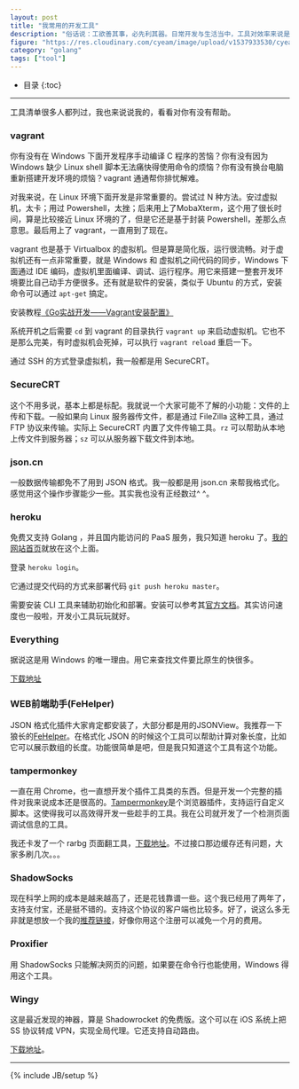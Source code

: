 ```yaml
---
layout: post
title: "我常用的开发工具"
description: "俗话说：工欲善其事，必先利其器。日常开发与生活当中，工具对效率来说是非常重要的。工具用得好，往往能达到事半功倍的效果。"
figure: "https://res.cloudinary.com/cyeam/image/upload/v1537933530/cyeam/12568bc983f252c.jpg"
category: "golang"
tags: ["tool"]
---
```


* 目录
{:toc}

---

工具清单很多人都列过，我也来说说我的，看看对你有没有帮助。

### vagrant

你有没有在 Windows 下面开发程序手动编译 C 程序的苦恼？你有没有因为 Windows 缺少 Linux shell 脚本无法痛快得使用命令的烦恼？你有没有换台电脑重新搭建开发环境的烦恼？vagrant 通通帮你排忧解难。

对我来说，在 Linux 环境下面开发是非常重要的。尝试过 N 种方法。安过虚拟机，太卡；用过 Powershell，太挫；后来用上了MobaXterm，这个用了很长时间，算是比较接近 Linux 环境的了，但是它还是基于封装 Powershell，差那么点意思。最后用上了 vagrant，一直用到了现在。

vagrant 也是基于 Virtualbox 的虚拟机。但是算是简化版，运行很流畅。对于虚拟机还有一点非常重要，就是 Windows 和 虚拟机之间代码的同步，Windows 下面通过 IDE 编码，虚拟机里面编译、调试、运行程序。用它来搭建一整套开发环境要比自己动手方便很多。还有就是软件的安装，类似于 Ubuntu 的方式，安装命令可以通过 `apt-get` 搞定。

安装教程[《Go实战开发——Vagrant安装配置》](https://github.com/astaxie/go-best-practice/blob/master/ebook/zh/01.2.md)

系统开机之后需要 `cd` 到 vagrant 的目录执行 `vagrant up` 来启动虚拟机。它也不是那么完美，有时虚拟机会死掉，可以执行 `vagrant reload` 重启一下。

通过 SSH 的方式登录虚拟机，我一般都是用 SecureCRT。

### SecureCRT

这个不用多说，基本上都是标配。我就说一个大家可能不了解的小功能：文件的上传和下载。一般如果向 Linux 服务器传文件，都是通过 FileZilla 这种工具，通过 FTP 协议来传输。实际上 SecureCRT 内置了文件传输工具。`rz` 可以帮助从本地上传文件到服务器；`sz` 可以从服务器下载文件到本地。

### json.cn

一般数据传输都免不了用到 JSON 格式。我一般都是用 json.cn 来帮我格式化。感觉用这个操作步骤能少一些。其实我也没有正经数过^ ^。

### heroku

免费又支持 Golang ，并且国内能访问的 PaaS 服务，我只知道 heroku 了。[我的网站首页](http://cyeam.com)就放在这个上面。

登录 `heroku login`。

它通过提交代码的方式来部署代码 `git push heroku master`。

需要安装 CLI 工具来辅助初始化和部署。安装可以参考其[官方文档](https://devcenter.heroku.com/articles/heroku-cli)。其实访问速度也一般啦，开发小工具玩玩就好。

### Everything

据说这是用 Windows 的唯一理由。用它来查找文件要比原生的快很多。

[下载地址](https://everything.en.softonic.com/)

### WEB前端助手(FeHelper)

JSON 格式化插件大家肯定都安装了，大部分都是用的JSONView。我推荐一下狼长的[FeHelper](https://chrome.google.com/webstore/detail/web%E5%89%8D%E7%AB%AF%E5%8A%A9%E6%89%8Bfehelper/pkgccpejnmalmdinmhkkfafefagiiiad?utm_source=plus)。在格式化 JSON 的时候这个工具可以帮助计算对象长度，比如它可以展示数组的长度。功能很简单是吧，但是我只知道这个工具有这个功能。

### tampermonkey

一直在用 Chrome，也一直想开发个插件工具类的东西。但是开发一个完整的插件对我来说成本还是很高的。[Tampermonkey](http://tampermonkey.net/)是个浏览器插件，支持运行自定义脚本。这使得我可以高效得开发一些趁手的工具。我在公司就开发了一个检测页面调试信息的工具。

我还卡发了一个 rarbg 页面翻工具，[下载地址](https://greasyfork.org/zh-CN/scripts/27376-rarbg)。不过接口那边缓存还有问题，大家多刷几次。。。

### ShadowSocks

现在科学上网的成本是越来越高了，还是花钱靠谱一些。这个我已经用了两年了，支持支付宝，还是挺不错的。支持这个协议的客户端也比较多。好了，说这么多无非就是想放一个我的[推荐链接](https://portal.shadowsocks.to/aff.php?aff=5842)，好像你用这个注册可以减免一个月的费用。

### Proxifier

用 ShadowSocks 只能解决网页的问题，如果要在命令行也能使用，Windows 得用这个工具。

### Wingy

这是最近发现的神器，算是 Shadowrocket 的免费版。这个可以在 iOS 系统上把 SS 协议转成 VPN，实现全局代理。它还支持自动路由。

[下载地址](https://itunes.apple.com/us/app/wingy-http-s-socks5-proxy-utility/id1178584911?mt=8)。




---

{% include JB/setup %}
